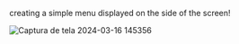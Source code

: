 creating a simple menu displayed on the side of the screen!



![Captura de tela 2024-03-16 145356](https://github.com/TiagoPdaS/sidebar-with-JS/assets/77899501/9348fe41-6951-4483-bbdb-f339f424becb)
